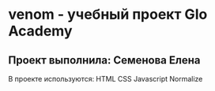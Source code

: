 # venom - учебный проект Glo Academy
## Проект выполнила: Семенова Елена

В проекте используются:
HTML
CSS
Javascript
Normalize
